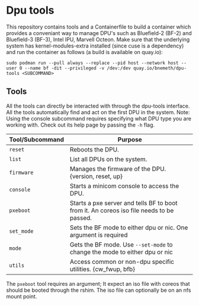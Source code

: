 # Dpu tools
This repository contains tools and a Containerfile to build a container which provides a conveniant way to manage DPU's such as Bluefield-2 (BF-2) and Bluefield-3 (BF-3), Intel IPU, Marvell Octeon. Make sure that the underlying system has kernel-modules-extra installed (since cuse is a dependency) and run the container as follows (a build is available on quay.io):

```
sudo podman run --pull always --replace --pid host --network host --user 0 --name bf -dit --privileged -v /dev:/dev quay.io/bnemeth/dpu-tools <SUBCOMMAND>
```

## Tools

All the tools can directly be interacted with through the dpu-tools interface. All the tools automatically find and act on the first DPU in the system.
Note: Using the console subcommand requires specifying what DPU type you are working with. Check out its help page by passing the `-h` flag.

| Tool/Subcommand         | Purpose                                                                       |
|--------------|------------------------------------------------------------------------------------------|
| `reset`      | Reboots the DPU.                                                                         |
| `list`       | List all DPUs on the system.                                                             |
| `firmware`   | Manages the firmware of the DPU. {version, reset, up}                                    |
| `console`    | Starts a minicom console to access the DPU.                                              |
| `pxeboot`    | Starts a pxe server and tells BF to boot from it. An coreos iso file needs to be passed. |
| `set_mode`   | Sets the BF mode to either dpu or nic. One argument is required                          |
| `mode`       | Gets the BF mode. Use `--set-mode` to change the mode to either dpu or nic               | 
| `utils`      | Access common or non-dpu specific utilities. {cw_fwup, bfb}                              |

The `pxeboot` tool requires an argument; It expect an iso file with coreos that should
be booted through the rshim. The iso file can optionally be on an nfs mount point.
